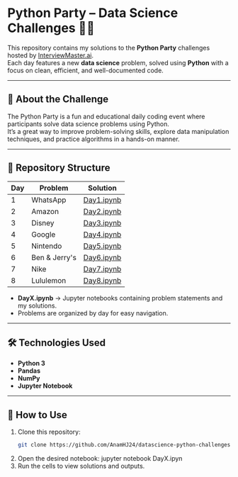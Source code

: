 # Python Party – Data Science Challenges 🎉🐍

This repository contains my solutions to the **Python Party** challenges hosted by [InterviewMaster.ai](https://interviewmaster.ai).  
Each day features a new **data science** problem, solved using **Python** with a focus on clean, efficient, and well-documented code.

---

## 📌 About the Challenge
The Python Party is a fun and educational daily coding event where participants solve data science problems using Python.  
It’s a great way to improve problem-solving skills, explore data manipulation techniques, and practice algorithms in a hands-on manner.

---

## 📂 Repository Structure

| Day | Problem | Solution |
|-----|---------|----------|
| 1   |WhatsApp | [Day1.ipynb](notebooks/Day1.ipynb) |
| 2   |Amazon   | [Day2.ipynb](notebooks/Day2.ipynb) |
| 3   |Disney   | [Day3.ipynb](notebooks/Day3.ipynb) |
| 4   |Google   | [Day4.ipynb](notebooks/Day4.ipynb) |
| 5   |Nintendo | [Day5.ipynb](notebooks/Day5.ipynb) |
| 6   |Ben & Jerry's | [Day6.ipynb](notebooks/Day6.ipynb) |
| 7   |Nike | [Day7.ipynb](notebooks/Day7.ipynb) |
| 8   |Lululemon | [Day8.ipynb](notebooks/Day8.ipynb) |
- **DayX.ipynb** → Jupyter notebooks containing problem statements and my solutions.
- Problems are organized by day for easy navigation.

---

## 🛠️ Technologies Used
- **Python 3**
- **Pandas**
- **NumPy**
- **Jupyter Notebook**

---

## 🚀 How to Use
1. Clone this repository:
   ```bash
   git clone https://github.com/AnamHJ24/datascience-python-challenges.git

2. Open the desired notebook:
    jupyter notebook DayX.ipyn
3. Run the cells to view solutions and outputs.

